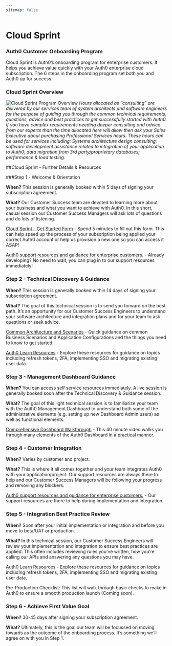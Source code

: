 ```yaml
---
sitemap: false
---
```


# Cloud Sprint

### Auth0 Customer Onboarding Program

Cloud Sprint is Auth0’s onboarding program for enterprise customers.  It helps you achieve value quickly with your Auth0 enterprise cloud subscription.  The 6 steps in the onboarding program set both you and Auth0 up for success.

### Cloud Sprint Overview

![Cloud Sprint Program Overview](https://docs.google.com/drawings/d/1052cnwV-33ftuFmoRPCc-BWcyUqST9RKY_BFpes4FZE/pub?w=1244&h=1210
)
*Hours allocated as “consulting” are delivered by our services team of system architects and software engineers for the purpose of guiding you through the common technical requirements, questions, advice and best practices to get successfully started with Auth0. If you have complex requirements needing deeper consulting and advice from our experts than the time allocated here will allow then ask your Sales Executive about purchasing Professional Services hours. These hours can be used for services including: Systems architecture design consulting; software development assistance related to integration of your application to Auth0; data migration from 3rd party/proprietary databases; performance & load testing.*

##Cloud Sprint - Further Details & Resources

###Step 1 - Welcome & Orientation

**When?**  This session is generally booked within 5 days of signing your subscription agreement.

**What?** Our Customer Success team are devoted to learning more about your business and what you want to achieve with Auth0.  In this short, casual session our Customer Success Managers will ask lots of questions and do lots of listening.

[Cloud Sprint - Get Started Form](https://docs.google.com/a/auth0.com/forms/d/1R0vq5DQxdbgdE0kkJPcruKXiFdZpddLV_P5wlTQwOfE/viewform) - Spend 5 minutes to fill out this form. This can help speed up the process of your subscription being applied your correct Auth0 account or help us provision a new one so you can access it ASAP!

[Auth0 support resources and guidance for enterprise customers.](https://auth0.com/docs/onboarding/enterprise-support) - Already developing?  No need to wait, you can plug in to our support resources immediately!

### Step 2 - Technical Discovery & Guidance
**When?**  This session is generally booked within 14 days of signing your subscription agreement.

**What?** The goal of this technical session is to send you forward on the best path.  It’s an opportunity for our Customer Success Engineers to understand your software architecture and integration plans and for your team to ask questions or seek advice.

[Common Architecture and Scenarios](https://auth0.com/docs/architecture-scenarios) - Quick guidance on common Business Scenarios and Application Configurations and the things you need to know to get started.

[Auth0 Learn Resources](https://auth0.com/learn/) - Explore these resources for guidance on topics including refresh tokens, 2FA, implementing SSO and migrating existing user data.

### Step 3 - Management Dashboard Guidance
**When?**  You can access self service resources immediately.  A live session is generally booked soon after the Technical Discovery & Guidance session.

**What?** The goal of this light technical session is to familiarize your team with the Auth0 Management Dashboard to understand both some of the administrative elements (e.g. setting up new Dashboard Admin users) as well as functional elements.

[Comprehensive Dashboard Walkthrough](https://youtu.be/hkMHBXRImPk?t=8m9s) - This 40 minute video walks you through many elements of the Auth0 Dashboard in a practical manner.

### Step 4 - Customer Integration
**When?**  Varies by customer and project.

**What?** This is where it all comes together and your team integrates Auth0 with your application/project.  Our support resources are always there to help and our Customer Success Managers will be following your progress and removing any blockers.

[Auth0 support resources and guidance for enterprise customers.](https://auth0.com/docs/onboarding/enterprise-support) - Our support resources are there to help during implementation and integration.

### Step 5 - Integration Best Practice Review
**When?**  Soon after your initial implementation or integration and before you move to beta/UAT or production.

**What?** In this technical session, our Customer Success Engineers will review your implementation and integration to ensure best practices are applied.  This often includes reviewing rules you’ve written, how you’re calling our APIs and answering any questions you may have.

[Auth0 Learn Resources](https://auth0.com/learn/) - Explore these resources for guidance on topics including refresh tokens, 2FA, implementing SSO and migrating existing user data.

Pre-Production Checklist:  This list will walk through basic checks to make in Auth0 to ensure a smooth production launch (Coming soon).

### Step 6 - Achieve First Value Goal
**When?**  30-45 days after signing your subscription agreement.

**What?** Ultimately, this is the goal our team will be focussed on moving towards as the outcome of the onboarding process.  It’s something we’ll agree on with you in Step 1.
